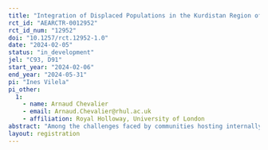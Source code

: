 ```yaml
---
title: "Integration of Displaced Populations in the Kurdistan Region of Iraq"
rct_id: "AEARCTR-0012952"
rct_id_num: "12952"
doi: "10.1257/rct.12952-1.0"
date: "2024-02-05"
status: "in_development"
jel: "C93, D91"
start_year: "2024-02-06"
end_year: "2024-05-31"
pi: "Ines Vilela"
pi_other:
  1:
    - name: Arnaud Chevalier
    - email: Arnaud.Chevalier@rhul.ac.uk
    - affiliation: Royal Holloway, University of London
abstract: "Among the challenges faced by communities hosting internally displaced people (IDP) the most important one might be to build trust between IDPs and local population. We investigate how local individuals interact with IDPs, and how these interactions differ according to the cultural distance between local and IDPs, where cultural distance is measured in terms of ethnicity, religion or language. To do so we conduct a field experiment in the Kurdistan region of Iraq. Participants are randomised between a control group, a group primed to increase empathy and a third one primed to view IDPs as contributors to their local communities and play standard economic games with IDPs from different cultural origins."
layout: registration
---
```


